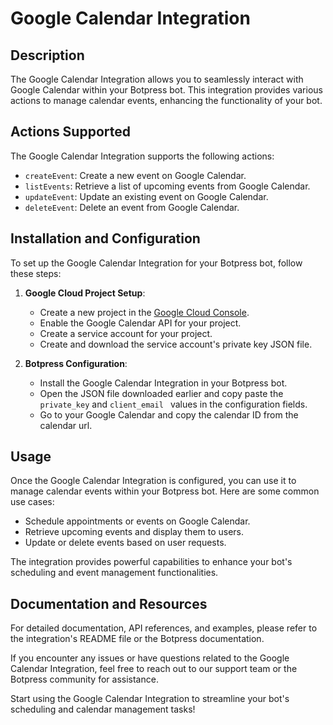 # Google Calendar Integration

## Description

The Google Calendar Integration allows you to seamlessly interact with Google Calendar within your Botpress bot. This integration provides various actions to manage calendar events, enhancing the functionality of your bot.

## Actions Supported

The Google Calendar Integration supports the following actions:

- `createEvent`: Create a new event on Google Calendar.
- `listEvents`: Retrieve a list of upcoming events from Google Calendar.
- `updateEvent`: Update an existing event on Google Calendar.
- `deleteEvent`: Delete an event from Google Calendar.

## Installation and Configuration

To set up the Google Calendar Integration for your Botpress bot, follow these steps:

1. **Google Cloud Project Setup**:
   - Create a new project in the [Google Cloud Console](https://console.cloud.google.com/).
   - Enable the Google Calendar API for your project.
   - Create a service account for your project.
   - Create and download the service account's private key JSON file.

2. **Botpress Configuration**:
   - Install the Google Calendar Integration in your Botpress bot.
   - Open the JSON file downloaded earlier and copy paste the `private_key` and `client_email ` values in the configuration fields.
   - Go to your Google Calendar and copy the calendar ID from the calendar url.

## Usage

Once the Google Calendar Integration is configured, you can use it to manage calendar events within your Botpress bot. Here are some common use cases:

- Schedule appointments or events on Google Calendar.
- Retrieve upcoming events and display them to users.
- Update or delete events based on user requests.

The integration provides powerful capabilities to enhance your bot's scheduling and event management functionalities.

## Documentation and Resources

For detailed documentation, API references, and examples, please refer to the integration's README file or the Botpress documentation.

If you encounter any issues or have questions related to the Google Calendar Integration, feel free to reach out to our support team or the Botpress community for assistance.

Start using the Google Calendar Integration to streamline your bot's scheduling and calendar management tasks!
